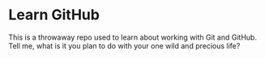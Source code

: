 # Learn GitHub
This is a throwaway repo used to learn about working with Git and GitHub.
Tell me, what is it you plan to do with your one wild and precious life?
